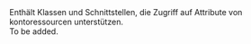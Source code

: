<Namespace Name="Microsoft.Azure.Management.Fluent">
  <Docs>
    <summary>Enthält Klassen und Schnittstellen, die Zugriff auf Attribute von kontoressourcen unterstützen.</summary> 
    <remarks>To be added.</remarks>
  </Docs>
</Namespace>
